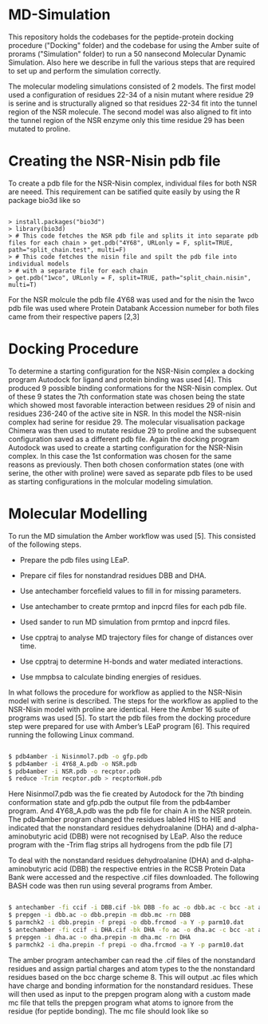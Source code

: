 MD-Simulation
=============

This repository holds the codebases for the peptide-protein docking procedure ("Docking" folder) and the codebase for using the Amber suite of prorams ("Simulation" folder) to run a 50 nansecond Molecular Dynamic Simulation. Also here we describe in full the various steps that are required to set up and perform the simulation correctly.  

The molecular modeling simulations consisted of 2 models. The first model used a configuration of residues 22-34 of a nisin mutant where residue 29 is serine and is structurally aligned so that residues 22-34 fit into the tunnel region of the NSR molecule. The second model was also aligned to fit into the tunnel region of the NSR enzyme only this time residue 29 has been mutated to proline.

# Creating the NSR-Nisin pdb file  


To create a pdb file for the NSR-Nisin complex, individual files for both NSR are neeed. This requirement can be satified quite easily by using the R package bio3d like so

```{r Initial - version}

> install.packages("bio3d")
> library(bio3d)
> # This code fetches the NSR pdb file and splits it into separate pdb files for each chain > get.pdb("4Y68", URLonly = F, split=TRUE, path="split_chain.test", multi=F)
> # This code fetches the nisin file and spilt the pdb file into individual models
> # with a separate file for each chain
> get.pdb("1wco", URLonly = F, split=TRUE, path="split_chain.nisin", multi=T)
```
For the NSR molcule the pdb file 4Y68 was used and for the nisin the 1wco pdb file was used where Protein Databank Accession numeber for both files came from their respective papers [2,3]

# Docking Procedure
 To determine a starting configuration for the NSR-Nisin complex a docking program Autodock for ligand and protein binding was used [4]. This produced 9 possible binding conformations for the NSR-Nisin complex. Out of these 9 states the 7th conformation state was chosen being the state which showed most favorable interaction between residues 29 of nisin and residues 236-240 of the active site in NSR. In this model the NSR-nisin complex had serine for residue 29. The molecular visualisation package Chimera was then used to mutate residue 29 to proline and the subsequent configuration saved as a different pdb file. Again the docking program Autodock was used to create a starting configuration for the NSR-Nisin complex. In this case the 1st conformation was chosen for the same reasons as previously. Then both chosen conformation states (one with serine, the other with proline) were saved as separate pdb files to be used as starting configurations in the molcular modeling simulation.


# Molecular Modelling 

To run the MD simulation the Amber workflow was used [5]. This consisted of the following steps.

- Prepare the pdb files using LEaP.

- Prepare cif files for nonstandrad residues DBB and DHA.

- Use antechamber forcefield values to fill in for missing parameters.

- Use antechamber to create prmtop and inpcrd files for each pdb file.

- Used sander to run MD simulation from prmtop and inpcrd files.

- Use cpptraj to analyse MD trajectory files for change of distances over time.

- Use cpptraj to determine H-bonds and water mediated interactions.

- Use mmpbsa to calculate binding energies of residues.

In what follows the procedure for workflow as applied to the NSR-Nisin model with serine is described. The steps for the workflow as applied to the NSR-Nisin model with proline are identical. Here the Amber 16 suite of programs was used [5]. To start the pdb files from the docking procedure step were prepared for use with Amber’s LEaP program [6]. This required running the following Linux command.

```bash

$ pdb4amber -i Nisinmol7.pdb -o gfp.pdb
$ pdb4amber -i 4Y68_A.pdb -o NSR.pdb
$ pdb4amber -i NSR.pdb -o recptor.pdb
$ reduce -Trim recptor.pdb > recptorNoH.pdb

```

Here Nisinmol7.pdb was the fie created by Autodock for the 7th binding conformation state and gfp.pdb the output file from the pdb4amber program. And 4Y68_A.pdb was the pdb file for chain A in the NSR protein. The pdb4amber program changed the residues labled HIS to HIE and indicated that the nonstandard residues dehydroalanine (DHA) and d-alpha-aminobutyric acid (DBB) were not recognised by LEaP. Also the reduce program with the -Trim flag strips all hydrogens from the pdb file [7]

To deal with the nonstandard residues dehydroalanine (DHA) and d-alpha-aminobutyric acid (DBB) the respective entries in the RCSB Protein Data Bank were accessed and the respective .cif files downloaded. The following BASH code was then run using several programs from Amber.

```bash

$ antechamber -fi ccif -i DBB.cif -bk DBB -fo ac -o dbb.ac -c bcc -at amber 
$ prepgen -i dbb.ac -o dbb.prepin -m dbb.mc -rn DBB
$ parmchk2 -i dbb.prepin -f prepi -o dbb.frcmod -a Y -p parm10.dat
$ antechamber -fi ccif -i DHA.cif -bk DHA -fo ac -o dha.ac -c bcc -at amber 
$ prepgen -i dha.ac -o dha.prepin -m dha.mc -rn DHA
$ parmchk2 -i dha.prepin -f prepi -o dha.frcmod -a Y -p parm10.dat
```

The amber program antechamber can read the .cif files of the nonstandard residues and assign partial charges and atom types to the the nonstandard residues based on the bcc charge scheme 8. This will output .ac files which have charge and bonding information for the nonstandard residues. These will then used as input to the prepgen program along with a custom made mc file that tells the prepgen program what atoms to ignore from the residue (for peptide bonding). The mc file should look like so
